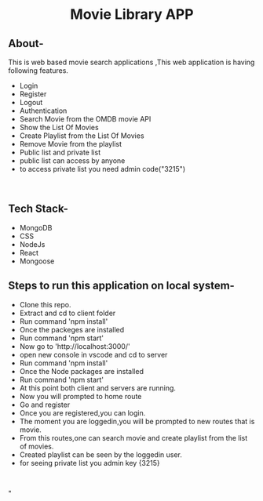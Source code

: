 <div align="center">
  <h1>Movie Library APP</h1>
  
</div>


## About-
This is web based movie search applications ,This web application is having following features.
- Login
- Register
- Logout
- Authentication
- Search Movie from the OMDB movie API
- Show the List Of Movies
- Create Playlist from the List Of Movies
- Remove Movie from the playlist
- Public list and private list
- public list can access by anyone
- to access private list you need admin code("3215")
<br/>


## Tech Stack-
- MongoDB
- CSS
- NodeJs
- React
- Mongoose

## Steps to run this application on local system-
- Clone this repo.
- Extract and cd to client folder
- Run command 'npm install'
- Once the packeges are installed 
- Run command 'npm start'
- Now go to 'http://localhost:3000/'
- open new console in vscode and cd to server
- Run command 'npm install'
- Once the Node packages are installed 
- Run command 'npm start'
- At this point both client and servers are running.
- Now you will prompted to home route
- Go and register
- Once you are registered,you can login.
- The moment you are loggedin,you will be prompted to new routes that is movie.
- From this routes,one can search movie and create playlist from the list of movies.
- Created playlist can be seen by the loggedin user.
- for seeing private list you admin key {3215}

<br/>






" 

